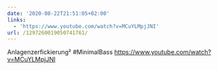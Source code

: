 ```yaml
---
date: '2020-08-22T21:51:05+02:00'
links:
  - 'https://www.youtube.com/watch?v=MCuYLMpjJNI'
url: /1297260019050741761/
---
```

Anlagenzerfickierung² #MinimalBass https://www.youtube.com/watch?v=MCuYLMpjJNI

